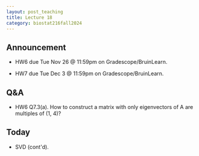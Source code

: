 ```yaml
---
layout: post_teaching
title: Lecture 18
category: biostat216fall2024
---
```


## Announcement

* HW6 due Tue Nov 26 @ 11:59pm on Gradescope/BruinLearn.

* HW7 due Tue Dec 3 @ 11:59pm on Gradescope/BruinLearn.

## Q&A

* HW6 Q7.3(a). How to construct a matrix with only eigenvectors of A are multiples of (1, 4)?

## Today

* SVD (cont'd).
